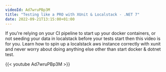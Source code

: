 ```yaml
---
videoId: Ad7wruPBp3M
title: "Testing like a PRO with XUnit & Localstack - .NET 7"
date: 2022-09-21T13:15:00+01:00
---
```


If you're relying on your CI pipeline to start up your docker containers, or not seeding your data in localstack before your tests start then this video is for you. Learn how to spin up a localstack aws instance correctly with xunit and never worry about doing anything else other than start docker & dotnet test.

<!--more-->

{{< youtube Ad7wruPBp3M >}}
